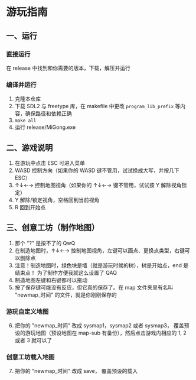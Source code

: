 # 游玩指南

## 一、运行

### 直接运行

在 release 中找到和你需要的版本，下载，解压并运行

### 编译并运行

1. 克隆本仓库
2. 下载 SDL2 与 freetype 库，在 makefile 中更改 `program_lib_prefix` 等内容，确保路径和依赖正确
3. `make all`
4. 运行 release/MiGong.exe

## 二、游戏说明

1. 在游玩中点击 ESC 可进入菜单
2. WASD 控制方向（如果你的 WASD 键不管用，试试换成大写，并按几下 ESC）
3. ↑↓←→ 控制地图视角（如果你的 ↑↓←→ 键不管用，试试按 Y 解除视角锁定）
4. Y 解除/锁定视角，空格回到当前视角
5. R 回到开始点

## 三、创意工坊（制作地图）

1. 那个 "?" 是按不了的 QwQ
2. 在制造地图时，↑↓←→ 控制地图视角，左键可以画点、更换点类型，右键可以删除点
3. 注意！制造地图时，绿色块是墙（就是游玩时候的树），树是开始点，end 是结束点！
为了制作方便我就这么设置了 QAQ
4. 制造地图左键和右键都可以拖动
5. 按了保存键可能没有反应，但它真的保存了。在 map 文件夹里有名叫 "newmap_时间" 的文件，就是你刚刚保存的

### 游玩自定义地图

6. 把你的 "newmap_时间" 改成 sysmap1，sysmap2 或者 sysmap3， 覆盖预设的游玩地图（预设地图在 map-sub 有备份），然后点击游戏内相应的 1, 2 或者 3 就可以了

### 创意工坊载入地图

7. 把你的 "newmap_时间" 改成 save， 覆盖预设的载入
